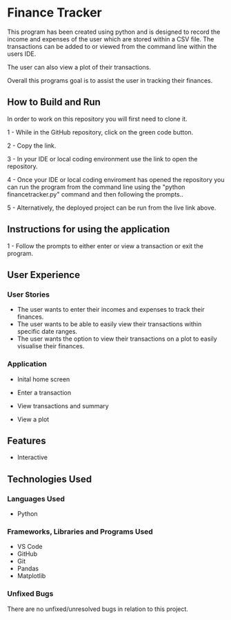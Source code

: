 # Finance Tracker

This program has been created using python and is designed to record the income and expenses of the user which are stored within a CSV file. The transactions can be added to or viewed from the command line within the users IDE.

The user can also view a plot of their transactions.

Overall this programs goal is to assist the user in tracking their finances.

## How to Build and Run

In order to work on this repository you will first need to clone it.

1 - While in the GitHub repository, click on the green code button.

2 - Copy the link.

3 - In your IDE or local coding environment use the link to open the repository. 

4 - Once your IDE or local coding enviroment has opened the repository you can run the program from the command line using the "python financetracker.py" command and then following the prompts..

5 - Alternatively, the deployed project can be run from the live link above.

## Instructions for using the application

1 - Follow the prompts to either enter or view a transaction or exit the program.

## User Experience

### User Stories

- The user wants to enter their incomes and expenses to track their finances.
- The user wants to be able to easily view their transactions within specific date ranges.
- The user wants the option to view their transactions on a plot to easily visualise their finances.

### Application

- Inital home screen
  



- Enter a transaction
  



- View transactions and summary
  



- View a plot
  






## Features

- Interactive

## Technologies Used

### Languages Used
- Python

### Frameworks, Libraries and Programs Used
- VS Code
- GitHub
- Git
- Pandas
- Matplotlib

### Unfixed Bugs

There are no unfixed/unresolved bugs in relation to this project.
